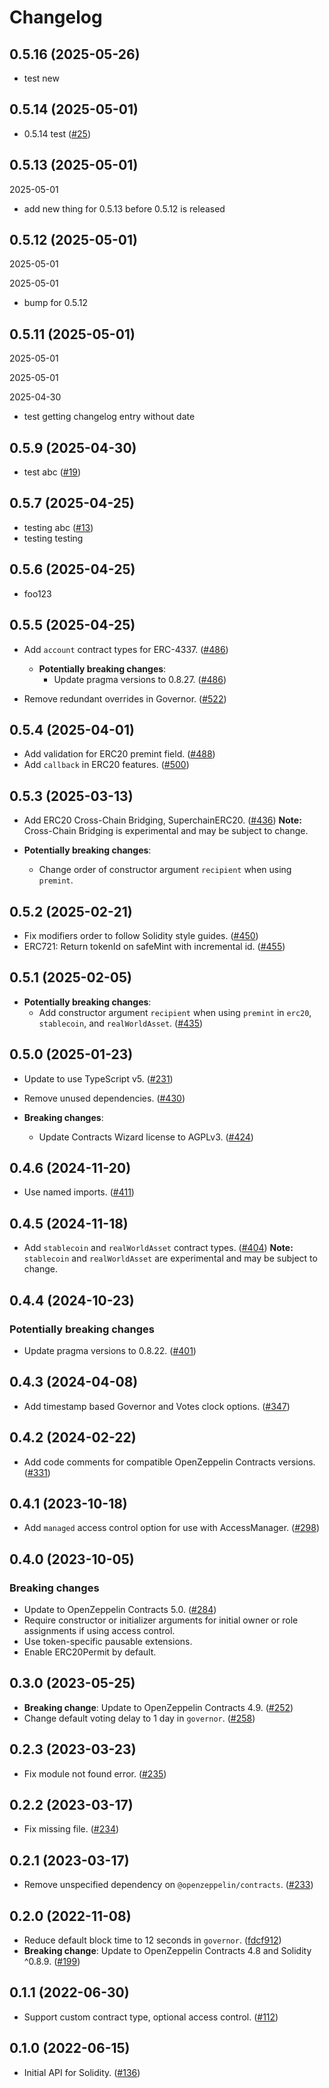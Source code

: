 # Changelog


## 0.5.16 (2025-05-26)

- test new

## 0.5.14 (2025-05-01)

- 0.5.14 test ([#25](https://github.com/ericglau/contracts-wizard/pull/25))

## 0.5.13 (2025-05-01)

2025-05-01

- add new thing for 0.5.13 before 0.5.12 is released

## 0.5.12 (2025-05-01)

2025-05-01

2025-05-01

- bump for 0.5.12

## 0.5.11 (2025-05-01)

2025-05-01

2025-05-01

2025-04-30

- test getting changelog entry without date

## 0.5.9 (2025-04-30)

- test abc ([#19](https://github.com/ericglau/contracts-wizard/pull/19))

## 0.5.7 (2025-04-25)

- testing abc ([#13](https://github.com/ericglau/contracts-wizard/pull/13))
- testing testing

## 0.5.6 (2025-04-25)

- foo123

## 0.5.5 (2025-04-25)

- Add `account` contract types for ERC-4337. ([#486](https://github.com/OpenZeppelin/contracts-wizard/pull/486))

  - **Potentially breaking changes**:
    - Update pragma versions to 0.8.27. ([#486](https://github.com/OpenZeppelin/contracts-wizard/pull/486))

- Remove redundant overrides in Governor. ([#522](https://github.com/OpenZeppelin/contracts-wizard/pull/522))

## 0.5.4 (2025-04-01)

- Add validation for ERC20 premint field. ([#488](https://github.com/OpenZeppelin/contracts-wizard/pull/488))
- Add `callback` in ERC20 features. ([#500](https://github.com/OpenZeppelin/contracts-wizard/pull/500))

## 0.5.3 (2025-03-13)

- Add ERC20 Cross-Chain Bridging, SuperchainERC20. ([#436](https://github.com/OpenZeppelin/contracts-wizard/pull/436))
  **Note:** Cross-Chain Bridging is experimental and may be subject to change.

- **Potentially breaking changes**:
  - Change order of constructor argument `recipient` when using `premint`.

## 0.5.2 (2025-02-21)

- Fix modifiers order to follow Solidity style guides. ([#450](https://github.com/OpenZeppelin/contracts-wizard/pull/450))
- ERC721: Return tokenId on safeMint with incremental id. ([#455](https://github.com/OpenZeppelin/contracts-wizard/pull/455))

## 0.5.1 (2025-02-05)

- **Potentially breaking changes**:
  - Add constructor argument `recipient` when using `premint` in `erc20`, `stablecoin`, and `realWorldAsset`. ([#435](https://github.com/OpenZeppelin/contracts-wizard/pull/435))

## 0.5.0 (2025-01-23)

- Update to use TypeScript v5. ([#231](https://github.com/OpenZeppelin/contracts-wizard/pull/231))
- Remove unused dependencies. ([#430](https://github.com/OpenZeppelin/contracts-wizard/pull/430))

- **Breaking changes**:
  - Update Contracts Wizard license to AGPLv3. ([#424](https://github.com/OpenZeppelin/contracts-wizard/pull/424))

## 0.4.6 (2024-11-20)

- Use named imports. ([#411](https://github.com/OpenZeppelin/contracts-wizard/pull/411))

## 0.4.5 (2024-11-18)

- Add `stablecoin` and `realWorldAsset` contract types. ([#404](https://github.com/OpenZeppelin/contracts-wizard/pull/404))
  **Note:** `stablecoin` and `realWorldAsset` are experimental and may be subject to change.

## 0.4.4 (2024-10-23)

### Potentially breaking changes

- Update pragma versions to 0.8.22. ([#401](https://github.com/OpenZeppelin/contracts-wizard/pull/401))

## 0.4.3 (2024-04-08)

- Add timestamp based Governor and Votes clock options. ([#347](https://github.com/OpenZeppelin/contracts-wizard/pull/347))

## 0.4.2 (2024-02-22)

- Add code comments for compatible OpenZeppelin Contracts versions. ([#331](https://github.com/OpenZeppelin/contracts-wizard/pull/331))

## 0.4.1 (2023-10-18)

- Add `managed` access control option for use with AccessManager. ([#298](https://github.com/OpenZeppelin/contracts-wizard/pull/298))

## 0.4.0 (2023-10-05)

### Breaking changes

- Update to OpenZeppelin Contracts 5.0. ([#284](https://github.com/OpenZeppelin/contracts-wizard/pull/284))
- Require constructor or initializer arguments for initial owner or role assignments if using access control.
- Use token-specific pausable extensions.
- Enable ERC20Permit by default.

## 0.3.0 (2023-05-25)

- **Breaking change**: Update to OpenZeppelin Contracts 4.9. ([#252](https://github.com/OpenZeppelin/contracts-wizard/pull/252))
- Change default voting delay to 1 day in `governor`. ([#258](https://github.com/OpenZeppelin/contracts-wizard/pull/258))

## 0.2.3 (2023-03-23)

- Fix module not found error. ([#235](https://github.com/OpenZeppelin/contracts-wizard/issues/235))

## 0.2.2 (2023-03-17)

- Fix missing file. ([#234](https://github.com/OpenZeppelin/contracts-wizard/pull/234))

## 0.2.1 (2023-03-17)

- Remove unspecified dependency on `@openzeppelin/contracts`. ([#233](https://github.com/OpenZeppelin/contracts-wizard/pull/233))

## 0.2.0 (2022-11-08)

- Reduce default block time to 12 seconds in `governor`. ([fdcf912](https://github.com/OpenZeppelin/contracts-wizard/commit/fdcf9129354692b3b7e0fa694233fdd62a1e99bb))
- **Breaking change**: Update to OpenZeppelin Contracts 4.8 and Solidity ^0.8.9. ([#199](https://github.com/OpenZeppelin/contracts-wizard/pull/199))

## 0.1.1 (2022-06-30)

- Support custom contract type, optional access control. ([#112](https://github.com/OpenZeppelin/contracts-wizard/pull/112))

## 0.1.0 (2022-06-15)

- Initial API for Solidity. ([#136](https://github.com/OpenZeppelin/contracts-wizard/pull/136))
